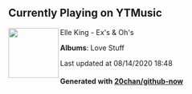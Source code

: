 ## Currently Playing on YTMusic

[<img align="left" width="100" src="https://lh3.googleusercontent.com/lfoN-xmx2Qt8thNGRDA3yKKbv4zZX9puqmQqwp_Lg8w2doH_bnHrBC2PUuy5Oruq_KZ5OZ-2FwxKmUyf">](https://music.youtube.com/channel/UCqWx-Zlnt0wv-7ziGjA-f6w)

Elle King - Ex's & Oh's

**Albums**: Love Stuff

Last updated at 08/14/2020 18:48

#### Generated with [20chan/github-now](https://github.com/20chan/github-now)


<!--
**20chan/20chan** is a ✨ _special_ ✨ repository because its `README.md` (this file) appears on your GitHub profile.

Here are some ideas to get you started:

- 🔭 I’m currently working on ...
- 🌱 I’m currently learning ...
- 👯 I’m looking to collaborate on ...
- 🤔 I’m looking for help with ...
- 💬 Ask me about ...
- 📫 How to reach me: ...
- 😄 Pronouns: ...
- ⚡ Fun fact: ...
-->
